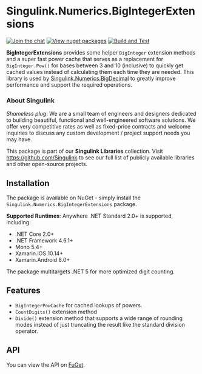 # Singulink.Numerics.BigIntegerExtensions

[![Join the chat](https://badges.gitter.im/Singulink/community.svg)](https://gitter.im/Singulink/community?utm_source=badge&utm_medium=badge&utm_campaign=pr-badge&utm_content=badge)
[![View nuget packages](https://img.shields.io/nuget/v/Singulink.Numerics.BigIntegerExtensions.svg)](https://www.nuget.org/packages/Singulink.Numerics.BigIntegerExtensions/)
[![Build and Test](https://github.com/Singulink/Singulink.Numerics.BigIntegerExtensions/workflows/build%20and%20test/badge.svg)](https://github.com/Singulink/Singulink.Numerics.BigIntegerExtensions/actions?query=workflow%3A%22build+and+test%22)

**BigIntegerExtensions** provides some helper `BigInteger` extension methods and a super fast power cache that serves as a replacement for `BigInteger.Pow()` for bases between 3 and 10 (inclusive) to quickly get cached values instead of calculating them each time they are needed. This library is used by [Singulink.Numerics.BigDecimal](https://github.com/Singulink/Singulink.Numerics.BigDecimal/) to greatly improve performance and support the required operations.

### About Singulink

*Shameless plug*: We are a small team of engineers and designers dedicated to building beautiful, functional and well-engineered software solutions. We offer very competitive rates as well as fixed-price contracts and welcome inquiries to discuss any custom development / project support needs you may have.

This package is part of our **Singulink Libraries** collection. Visit https://github.com/Singulink to see our full list of publicly available libraries and other open-source projects.

## Installation

The package is available on NuGet - simply install the `Singulink.Numerics.BigIntegerExtensions` package.

**Supported Runtimes**: Anywhere .NET Standard 2.0+ is supported, including:
- .NET Core 2.0+
- .NET Framework 4.6.1+
- Mono 5.4+
- Xamarin.iOS 10.14+
- Xamarin.Android 8.0+

The package multitargets .NET 5 for more optimized digit counting.

## Features

- `BigIntegerPowCache` for cached lookups of powers.
- `CountDigits()` extension method
- `Divide()` extension method that supports a wide range of rounding modes instead of just truncating the result like the standard division operator.

## API

You can view the API on [FuGet](https://www.fuget.org/packages/Singulink.Numerics.BigIntegerExtensions). 
